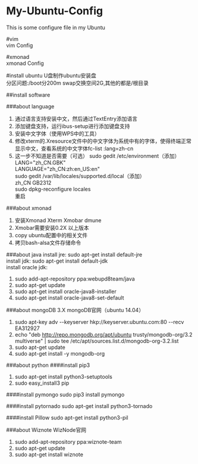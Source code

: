 My-Ubuntu-Config
================

This is some configure file in my Ubuntu    

#vim   
vim Config

#xmonad   
xmonad Config


#install ubuntu 
U盘制作ubuntu安装盘      
分区问题:/boot分200m  swap交换空间2G,其他的都是/根目录              

##install software

###about language 
1. 通过语言支持安装中文，然后通过TextEntry添加语言         
2. 添加键盘支持，运行ibus-setup进行添加键盘支持       
3. 安装中文字体（使用WPS中的工具）        
4. 修改xterm的.Xresource文件中的中文字体为系统中有的字体，使得终端正常显示中文，查看系统的中文字体fc-list :lang=zh-cn        
5. 这一步不知道是否需要（可选） 
sudo gedit /etc/environment（添加）          
LANG="zh_CN.GBK"         
LANGUAGE="zh_CN:zh:en_US:en"               
sudo gedit /var/lib/locales/supported.d/local（添加）               
zh_CN GB2312                
sudo dpkg-reconfigure locales                
重启          


###about xmonad 
1. 安装Xmonad  Xterm  Xmobar dmune          
2. Xmobar需要安装0.2X 以上版本         
3. copy ubuntu配置中的相关文件        
4. 拷贝bash-alsa文件存储命令          

###about java
install jre: sudo apt-get install default-jre           
install jdk: sudo apt-get install default-jdk           
install oracle jdk:          
1. sudo add-apt-repository ppa:webupd8team/java           
2. sudo apt-get update             
3. sudo apt-get install oracle-java8-installer            
4. sudo apt-get install oracle-java8-set-default           


###about mongoDB 3.X
mongoDB官网（ubuntu 14.04）            
1. sudo apt-key adv --keyserver hkp://keyserver.ubuntu.com:80 --recv EA312927                
2. echo "deb http://repo.mongodb.org/apt/ubuntu trusty/mongodb-org/3.2 multiverse" | sudo tee /etc/apt/sources.list.d/mongodb-org-3.2.list                   
3. sudo apt-get update             
4. sudo apt-get install -y mongodb-org              


###about python 
####install pip3
1. sudo apt-get install python3-setuptools           
2. sudo easy_install3 pip            

####install pymongo
sudo pip3 install pymongo           

####install pytornado
sudo apt-get install python3-tornado             

####install Pillow
sudo apt-get install python3-pil                


###about Wiznote
WizNode官网               
1. sudo add-apt-repository ppa:wiznote-team           
2. sudo apt-get update                
3. sudo apt-get install wiznote            











